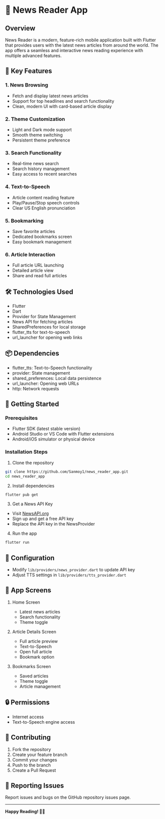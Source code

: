 # 📰 News Reader App

## Overview
News Reader is a modern, feature-rich mobile application built with Flutter that provides users with the latest news articles from around the world. The app offers a seamless and interactive news reading experience with multiple advanced features.

## 🌟 Key Features

### 1. News Browsing
- Fetch and display latest news articles
- Support for top headlines and search functionality
- Clean, modern UI with card-based article display

### 2. Theme Customization
- Light and Dark mode support
- Smooth theme switching
- Persistent theme preference

### 3. Search Functionality
- Real-time news search
- Search history management
- Easy access to recent searches

### 4. Text-to-Speech
- Article content reading feature
- Play/Pause/Stop speech controls
- Clear US English pronunciation

### 5. Bookmarking
- Save favorite articles
- Dedicated bookmarks screen
- Easy bookmark management

### 6. Article Interaction
- Full article URL launching
- Detailed article view
- Share and read full articles

## 🛠 Technologies Used
- Flutter
- Dart
- Provider for State Management
- News API for fetching articles
- SharedPreferences for local storage
- flutter_tts for text-to-speech
- url_launcher for opening web links

## 📦 Dependencies
- flutter_tts: Text-to-Speech functionality
- provider: State management
- shared_preferences: Local data persistence
- url_launcher: Opening web URLs
- http: Network requests

## 🚀 Getting Started

### Prerequisites
- Flutter SDK (latest stable version)
- Android Studio or VS Code with Flutter extensions
- Android/iOS simulator or physical device

### Installation Steps
1. Clone the repository
```bash
git clone https://github.com/Sanmoy1/news_reader_app.git
cd news_reader_app
```

2. Install dependencies
```bash
flutter pub get
```

3. Get a News API Key
- Visit [NewsAPI.org](https://newsapi.org/)
- Sign up and get a free API key
- Replace the API key in the NewsProvider

4. Run the app
```bash
flutter run
```

## 🔧 Configuration
- Modify `lib/providers/news_provider.dart` to update API key
- Adjust TTS settings in `lib/providers/tts_provider.dart`

## 🌈 App Screens
1. Home Screen
   - Latest news articles
   - Search functionality
   - Theme toggle

2. Article Details Screen
   - Full article preview
   - Text-to-Speech
   - Open full article
   - Bookmark option

3. Bookmarks Screen
   - Saved articles
   - Theme toggle
   - Article management

## 🔒 Permissions
- Internet access
- Text-to-Speech engine access

## 🤝 Contributing
1. Fork the repository
2. Create your feature branch
3. Commit your changes
4. Push to the branch
5. Create a Pull Request

## 🐛 Reporting Issues
Report issues and bugs on the GitHub repository issues page.

---

**Happy Reading! 📖✨**
